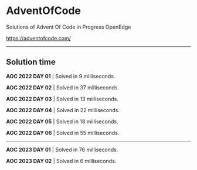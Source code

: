 # AdventOfCode
Solutions of Advent Of Code in Progress OpenEdge


https://adventofcode.com/

---------

## Solution time

**AOC 2022 DAY 01** | Solved in 9 milliseconds.

**AOC 2022 DAY 02** | Solved in 37 milliseconds.

**AOC 2022 DAY 03** | Solved in 13 milliseconds.

**AOC 2022 DAY 04** | Solved in 22 milliseconds.

**AOC 2022 DAY 05** | Solved in 18 milliseconds.

**AOC 2022 DAY 06** | Solved in 55 milliseconds.

----

**AOC 2023 DAY 01** | Solved in 76 milliseconds.

**AOC 2023 DAY 02** | Solved in 6 milliseconds.